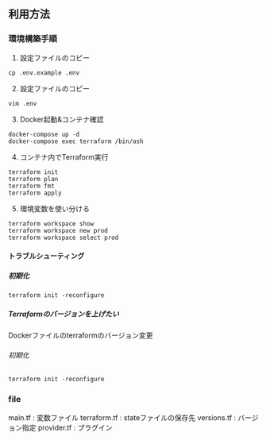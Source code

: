 ## 利用方法

### 環境構築手順

1. 設定ファイルのコピー

```shell
cp .env.example .env
```

2. 設定ファイルのコピー

```shell
vim .env
```

3. Docker起動&コンテナ確認

```shell
docker-compose up -d
docker-compose exec terraform /bin/ash
```

4. コンテナ内でTerraform実行

```shell
terraform init
terraform plan
terraform fmt
terraform apply
```

5. 環境変数を使い分ける

```shell
terraform workspace show
terraform workspace new prod
terraform workspace select prod
```

#### トラブルシューティング

##### 初期化
```shell
terraform init -reconfigure
```

##### Terraformのバージョンを上げたい

Dockerファイルのterraformのバージョン変更

###### 初期化
```shell
terraform init -reconfigure
```

### file

main.tf : 変数ファイル
terraform.tf : stateファイルの保存先
versions.tf : バージョン指定
provider.tf : プラグイン

